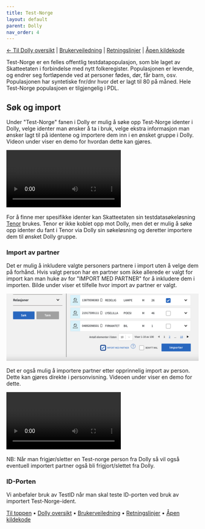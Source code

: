 ```yaml
---
title: Test-Norge
layout: default
parent: Dolly
nav_order: 4
---
```


[← Til Dolly oversikt](index) | [Brukerveiledning](brukerveiledning) | [Retningslinjer](retningslinjer) | [Åpen kildekode](github)

Test-Norge er en felles offentlig testdatapopulasjon, som ble laget av Skatteetaten i
forbindelse med nytt folkeregister. Populasjonen er levende, og endrer seg fortløpende ved
at personer fødes, dør, får barn, osv. Populasjonen har syntetiske fnr/dnr hvor det er lagt til 80 på måned.
Hele Test-Norge populasjoen er tilgjengelig i PDL.

## Søk og import

Under "Test-Norge" fanen i Dolly er mulig å søke opp Test-Norge identer i Dolly, velge identer man ønsker å ta i bruk,
velge ekstra informasjon man ønsker lagt til på identene og importere dem inn i en ønsket gruppe i Dolly. Videon under
viser en demo for
hvordan dette kan gjøres.

<video src="https://user-images.githubusercontent.com/58416744/174292316-cc1b2c47-b855-4390-b77f-66bc8e426a39.mov" controls="controls" style="max-width: 730px;"></video>

For å finne mer spesifikke identer kan Skatteetaten sin
testdatasøkeløsning [Tenor](https://www.skatteetaten.no/skjema/testdata)
brukes. Tenor er ikke koblet opp mot Dolly, men det er mulig å søke opp identer du fant i Tenor via Dolly sin
søkeløsning og deretter importere dem til ønsket Dolly gruppe.

### Import av partner

Det er mulig å inkludere valgte personers partnere i import uten å velge dem på forhånd. Hvis valgt person har en
partner som ikke allerede er valgt for import kan man huke av for "IMPORT MED PARTNER" for å inkludere dem i importen.
Bilde under viser et tilfelle hvor import av partner er valgt.

![Startside](assets/import_partner.png)

Det er også mulig å importere partner etter opprinnelig import av person. Dette kan gjøres direkte i personvisning.
Videoen under viser en demo for dette.

<video src="https://user-images.githubusercontent.com/58416744/169964561-975783ea-3279-467b-8448-7aba3fecbac0.mov" controls="controls" style="max-width: 730px;" > </video>

NB: Når man frigjør/sletter en Test-norge person fra Dolly så vil også eventuell importert partner også bli
frigjort/slettet fra Dolly.

### ID-Porten

Vi anbefaler bruk av TestID når man skal teste ID-porten ved bruk av importert Test-Norge-ident.

[Til toppen](#test-norge) • [Dolly oversikt](index) • [Brukerveiledning](brukerveiledning) • [Retningslinjer](retningslinjer) • [Åpen kildekode](github)
